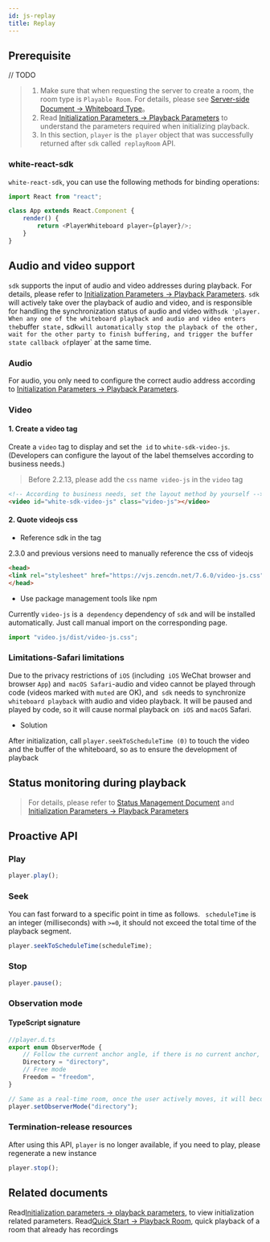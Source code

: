 ```yaml
---
id: js-replay
title: Replay
---
```


## Prerequisite

// TODO
> 1. Make sure that when requesting the server to create a room, the room type is `Playable Room`. For details, please see [Server-side Document -> Whiteboard Type](server/api/whiteboard-base.md#%E5%88%9B%E5%BB%BA%E7%99%BD%E6%9D%BF)。  
> 2. Read [Initialization Parameters -> Playback Parameters](../parameters/player.md) to understand the parameters required when initializing playback.
> 3. In this section, `player` is the` player` object that was successfully returned after `sdk` called` replayRoom` API.

### white-react-sdk
`white-react-sdk`, you can use the following methods for binding operations:

```javascript
import React from "react";

class App extends React.Component {
    render() {
        return <PlayerWhiteboard player={player}/>;
    }
}
```

## Audio and video support

`sdk` supports the input of audio and video addresses during playback. For details, please refer to [Initialization Parameters -> Playback Parameters](../parameters/player.md). `sdk` will actively take over the playback of audio and video, and is responsible for handling the synchronization status of audio and video with` sdk 'player.
When any one of the whiteboard playback and audio and video enters the `buffer` state,` sdk` will automatically stop the playback of the other, wait for the other party to finish buffering, and trigger the buffer state callback of `player` at the same time.

### Audio

For audio, you only need to configure the correct audio address according to [Initialization Parameters -> Playback Parameters](../parameters/player.md).

### Video

#### 1. Create a video tag

Create a `video` tag to display and set the` id` to `white-sdk-video-js`. (Developers can configure the layout of the label themselves according to business needs.)

> Before 2.2.13, please add the `css` name` video-js` in the `video` tag

```html
<!-- According to business needs, set the layout method by yourself -->
<video id="white-sdk-video-js" class="video-js"></video>
```

#### 2. Quote videojs css

* Reference sdk in the <head> tag

2.3.0 and previous versions need to manually reference the css of videojs

```html
<head>
<link rel="stylesheet" href="https://vjs.zencdn.net/7.6.0/video-js.css">
</head>
```

* Use package management tools like npm

Currently `video-js` is a` dependency` dependency of `sdk` and will be installed automatically. Just call manual import on the corresponding page.

```js
import "video.js/dist/video-js.css";
```

### Limitations-Safari limitations

Due to the privacy restrictions of `iOS` (including` iOS` WeChat browser and browser `App`) and` macOS Safari`-audio and video cannot be played through code (videos marked with `muted` are OK), and` sdk` needs to synchronize `whiteboard playback` with audio and video playback. It will be paused and played by code, so it will cause normal playback on` iOS` and `macOS` Safari.

* Solution

After initialization, call `player.seekToScheduleTime (0)` to touch the video and the buffer of the whiteboard, so as to ensure the development of playback

## Status monitoring during playback

> For details, please refer to [Status Management Document](./state.md) and [Initialization Parameters -> Playback Parameters](../parameters/player.md)

## Proactive API

### Play

```javascript
player.play();
```

### Seek

You can fast forward to a specific point in time as follows. `` scheduleTime`` is an integer (milliseconds) with `>=0`, it should not exceed the total time of the playback segment.

```javascript
player.seekToScheduleTime(scheduleTime);
```

### Stop

```javascript
player.pause();
```

### Observation mode

#### TypeScript signature

```Typescript
//player.d.ts
export enum ObserverMode {
    // Follow the current anchor angle, if there is no current anchor, follow the oldest user who joined the room
    Directory = "directory",
    // Free mode
    Freedom = "freedom",
}
```

```javascript
// Same as a real-time room, once the user actively moves, it will become "freedom" mode
player.setObserverMode("directory");
```

### Termination-release resources

After using this API, `player` is no longer available, if you need to play, please regenerate a new instance

```javascript
player.stop();
```

## Related documents

Read[Initialization parameters -> playback parameters](../parameters/player.md), to view initialization related parameters.
Read[Quick Start -> Playback Room](../quick-start/replay.md), quick playback of a room that already has recordings